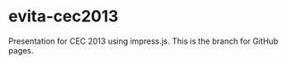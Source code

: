 evita-cec2013
=============

Presentation for CEC 2013 using impress.js. This is the branch for GitHub pages.
